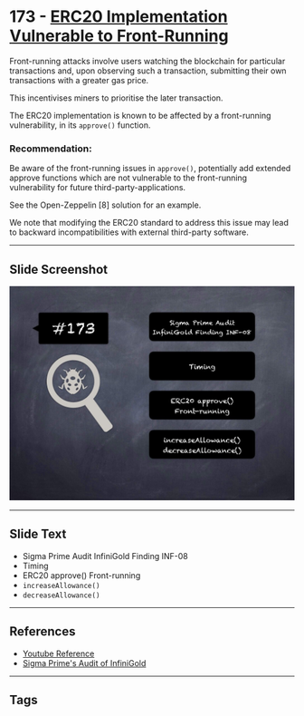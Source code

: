 
# 173 - [ERC20 Implementation Vulnerable to Front-Running](./ERC20%20Implementation%20Vulnerable%20to%20Front-Running.md)

Front-running attacks involve users watching the blockchain for particular transactions and, upon observing such a transaction, submitting their own transactions with a greater gas price. 

This incentivises miners to prioritise the later transaction.

The ERC20 implementation is known to be affected by a front-running vulnerability, in its `approve()` function.

### Recommendation:
Be aware of the front-running issues in `approve()`, potentially add extended approve functions which are not vulnerable to the front-running vulnerability for future third-party-applications. 

See the Open-Zeppelin [8] solution for an example. 

We note that modifying the ERC20 standard to address this issue may lead to backward incompatibilities with external third-party software.
___
## Slide Screenshot
![173.jpg](../../images/8.%20Audit%20Findings%20201/173.jpg)
___
## Slide Text
- Sigma Prime Audit InfiniGold Finding INF-08
- Timing
- ERC20 approve() Front-running
- `increaseAllowance()`
- `decreaseAllowance()`
___
## References
- [Youtube Reference](https://youtu.be/poxzr4-srn0?t=775)
- [Sigma Prime's Audit of InfiniGold](https://github.com/sigp/public-audits/raw/master/infinigold/review.pdf)
___
## Tags
